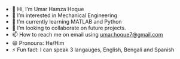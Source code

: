 - 👋 Hi, I’m Umar Hamza Hoque
- 👀 I’m interested in Mechanical Engineering
- 🌱 I’m currently learning MATLAB and Python
- 💞️ I’m looking to collaborate on future projects.
- 📫 How to reach me on email using umar.hoque7@gmail.com
- 😄 Pronouns: He/Him
- ⚡ Fun fact: I can speak 3 langauges, English, Bengali and Spanish

<!---
UmarHoque/UmarHoque is a ✨ special ✨ repository because its `README.md` (this file) appears on your GitHub profile.
You can click the Preview link to take a look at your changes.
--->
